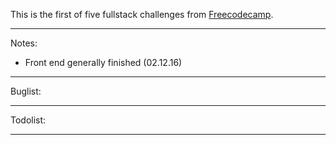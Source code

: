 This is the first of five fullstack challenges from [Freecodecamp](https://www.freecodecamp.com).

-------------------------------------------------------------------------------
Notes:
- Front end generally finished (02.12.16)
-------------------------------------------------------------------------------
Buglist:

-------------------------------------------------------------------------------
Todolist:

-------------------------------------------------------------------------------
